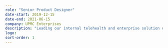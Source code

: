 ```yaml
---
role: "Senior Product Designer"
date-start: 2019-12-15
date-end: 2021-06-15
company: UPMC Enterprises
description: "Leading our internal telehealth and enterprise solution design efforts. Building and formalizing processes for use across the department while also mentoring and aiding in evolving our UX maturity. Continuing to lead the design efforts for Vincent Payment Solutions and supporting design efforts for our Pharmacy team."
logo:
sort-order: 1
---
```

